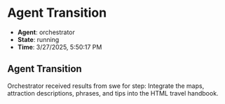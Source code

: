 # Agent Transition

- **Agent**: orchestrator
- **State**: running
- **Time**: 3/27/2025, 5:50:17 PM

## Agent Transition

Orchestrator received results from swe for step: Integrate the maps, attraction descriptions, phrases, and tips into the HTML travel handbook.


